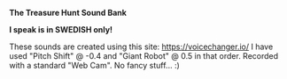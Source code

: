 **The Treasure Hunt Sound Bank**

**I speak is in SWEDISH only!**

These sounds are created using this site: https://voicechanger.io/
I have used "Pitch Shift" @ -0.4 and "Giant Robot" @ 0.5 in that order.
Recorded with a standard "Web Cam". No fancy stuff... :)
